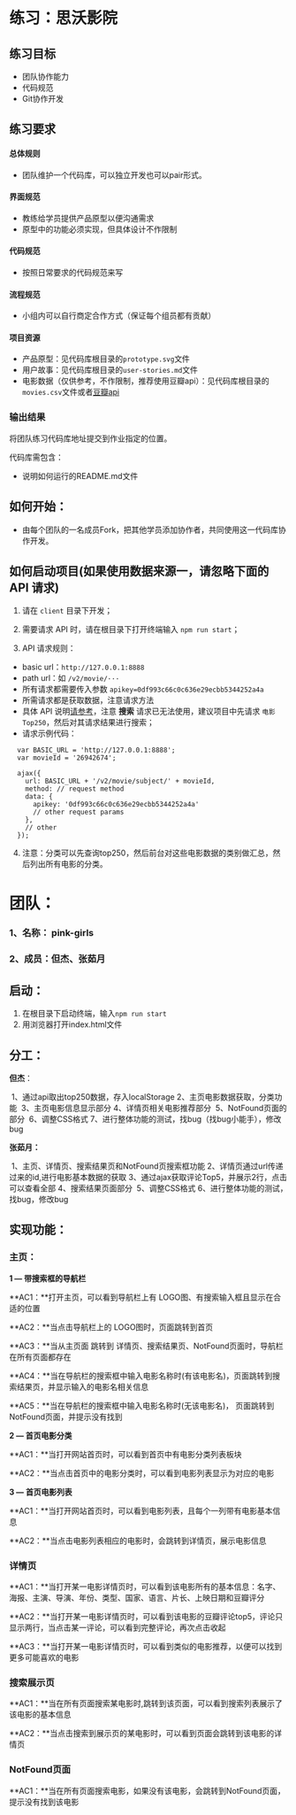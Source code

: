 # 练习：思沃影院

## 练习目标

- 团队协作能力
- 代码规范
- Git协作开发

## 练习要求

#### 总体规则

- 团队维护一个代码库，可以独立开发也可以pair形式。

#### 界面规范

- 教练给学员提供产品原型以便沟通需求
- 原型中的功能必须实现，但具体设计不作限制

#### 代码规范

- 按照日常要求的代码规范来写

#### 流程规范

- 小组内可以自行商定合作方式（保证每个组员都有贡献）

#### 项目资源

- 产品原型：见代码库根目录的`prototype.svg`文件
- 用户故事：见代码库根目录的`user-stories.md`文件
- 电影数据（仅供参考，不作限制，推荐使用豆瓣api）：见代码库根目录的`movies.csv`文件或者[豆瓣api](https://www.kancloud.cn/movie/doubanapi/1012089)

### 输出结果

将团队练习代码库地址提交到作业指定的位置。

代码库需包含：

- 说明如何运行的README.md文件

## 如何开始：

- 由每个团队的一名成员Fork，把其他学员添加协作者，共同使用这一代码库协作开发。

## 如何启动项目(如果使用数据来源一，请忽略下面的 API 请求)

1. 请在 `client` 目录下开发；

2. 需要请求 API 时，请在根目录下打开终端输入 `npm run start`；

3. API 请求规则：
  - basic url：`http://127.0.0.1:8888`
  - path url：如 `/v2/movie/···`
  - 所有请求都需要传入参数 `apikey=0df993c66c0c636e29ecbb5344252a4a`
  - 所需请求都是获取数据，注意请求方法
  - 具体 API 说明[请参考](https://www.kancloud.cn/movie/doubanapi/1012068)，注意 **搜索** 请求已无法使用，建议项目中先请求 `电影Top250`，然后对其请求结果进行搜索；
  - 请求示例代码：

  ```请求电影详情
    var BASIC_URL = 'http://127.0.0.1:8888';
    var movieId = '26942674';

    ajax({
      url: BASIC_URL + '/v2/movie/subject/' + movieId,
      method: // request method
      data: {
        apikey: '0df993c66c0c636e29ecbb5344252a4a'
        // other request params
      },
      // other 
    });
  ```

  4. 注意：分类可以先查询top250，然后前台对这些电影数据的类别做汇总，然后列出所有电影的分类。


# 团队：

### 1、名称： pink-girls

### 2、成员：但杰、张茹月

## 启动：

1. 在根目录下启动终端，输入`npm run start`
2. 用浏览器打开index.html文件

## 分工：

**但杰**：

​	1、通过api取出top250数据，存入localStorage
​	2、主页电影数据获取，分类功能
​	3、主页电影信息显示部分
​	4、详情页相关电影推荐部分
​	5、NotFound页面的部分
​	6、调整CSS格式
​	7、进行整体功能的测试，找bug（找bug小能手），修改bug

**张茹月：**

​	1、主页、详情页、搜索结果页和NotFound页搜索框功能
​	2、详情页通过url传递过来的id,进行电影基本数据的获取
 3、通过ajax获取评论Top5，并展示2行，点击可以查看全部
​	4、搜索结果页面部分
​	5、调整CSS格式
​	6、进行整体功能的测试，找bug，修改bug




## 实现功能：

### 主页：

**1 — 带搜索框的导航栏**

**AC1：**打开主页，可以看到导航栏上有 LOGO图、有搜索输入框且显示在合适的位置

**AC2：**当点击导航栏上的 LOGO图时，页面跳转到首页

**AC3：**当从主页面 跳转到 详情页、搜索结果页、NotFound页面时，导航栏在所有页面都存在

**AC4：**当在导航栏的搜索框中输入电影名称时(有该电影名)，页面跳转到搜索结果页，并显示输入的电影名相关信息

**AC5：**当在导航栏的搜索框中输入电影名称时(无该电影名)， 页面跳转到NotFound页面，并提示没有找到



**2 — 首页电影分类**

**AC1：**当打开网站首页时，可以看到首页中有电影分类列表板块

**AC2：**当点击首页中的电影分类时，可以看到电影列表显示为对应的电影



**3 — 首页电影列表**

**AC1：**当打开网站首页时，可以看到电影列表，且每个一列带有电影基本信息

**AC2：**当点击电影列表相应的电影时，会跳转到详情页，展示电影信息



### 详情页

**AC1：**当打开某一电影详情页时，可以看到该电影所有的基本信息：名字、海报、主演、导演、年份、类型、国家、语言、片长、上映日期和豆瓣评分

**AC2：**当打开某一电影详情页时，可以看到该电影的豆瓣评论top5，评论只显示两行，当点击某一评论，可以看到完整评论，再次点击收起

**AC3：**当打开某一电影详情页时，可以看到类似的电影推荐，以便可以找到更多可能喜欢的电影



### 搜索展示页

**AC1：**当在所有页面搜索某电影时,跳转到该页面，可以看到搜索列表展示了该电影的基本信息

**AC2：**当点击搜索到展示页的某电影时，可以看到页面会跳转到该电影的详情页



### NotFound页面

**AC1：**当在所有页面搜索电影，如果没有该电影，会跳转到NotFound页面，提示没有找到该电影



 
